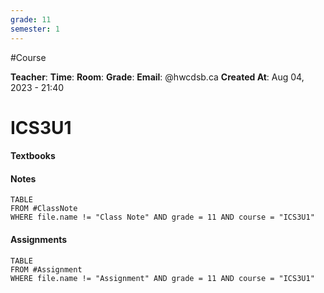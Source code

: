 ```yaml
---
grade: 11
semester: 1
---
```


#Course

**Teacher**: 
**Time**:
**Room**:
**Grade**: 
**Email**: @hwcdsb.ca
**Created At**: Aug 04, 2023 - 21:40
# ICS3U1

#### Textbooks

#### Notes
```dataview
TABLE 
FROM #ClassNote 
WHERE file.name != "Class Note" AND grade = 11 AND course = "ICS3U1"
```
#### Assignments
```dataview
TABLE 
FROM #Assignment 
WHERE file.name != "Assignment" AND grade = 11 AND course = "ICS3U1"
```
